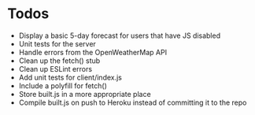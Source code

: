 # Todos

* Display a basic 5-day forecast for users that have JS disabled
* Unit tests for the server
* Handle errors from the OpenWeatherMap API
* Clean up the fetch() stub
* Clean up ESLint errors
* Add unit tests for client/index.js
* Include a polyfill for fetch()
* Store built.js in a more appropriate place
* Compile built.js on push to Heroku instead of committing it to the repo
